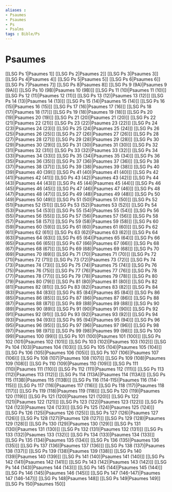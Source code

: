 ```yaml
---
aliases : 
- Psaumes
- Psaumes
- Ps
- Psalms
tags : Bible/Ps
---
```


# Psaumes

[[LSG Ps 1|Psaumes 1]]
[[LSG Ps 2|Psaumes 2]]
[[LSG Ps 3|Psaumes 3]]
[[LSG Ps 4|Psaumes 4]]
[[LSG Ps 5|Psaumes 5]]
[[LSG Ps 6|Psaumes 6]]
[[LSG Ps 7|Psaumes 7]]
[[LSG Ps 8|Psaumes 8]]
[[LSG Ps 9 (9A)|Psaumes 9 (9A)]]
[[LSG Ps 10 (9B)|Psaumes 10 (9B)]]
[[LSG Ps 11 (10)|Psaumes 11 (10)]]
[[LSG Ps 12 (11)|Psaumes 12 (11)]]
[[LSG Ps 13 (12)|Psaumes 13 (12)]]
[[LSG Ps 14 (13)|Psaumes 14 (13)]]
[[LSG Ps 15 (14)|Psaumes 15 (14)]]
[[LSG Ps 16 (15)|Psaumes 16 (15)]]
[[LSG Ps 17 (16)|Psaumes 17 (16)]]
[[LSG Ps 18 (17)|Psaumes 18 (17)]]
[[LSG Ps 19 (18)|Psaumes 19 (18)]]
[[LSG Ps 20 (19)|Psaumes 20 (19)]]
[[LSG Ps 21 (20)|Psaumes 21 (20)]]
[[LSG Ps 22 (21)|Psaumes 22 (21)]]
[[LSG Ps 23 (22)|Psaumes 23 (22)]]
[[LSG Ps 24 (23)|Psaumes 24 (23)]]
[[LSG Ps 25 (24)|Psaumes 25 (24)]]
[[LSG Ps 26 (25)|Psaumes 26 (25)]]
[[LSG Ps 27 (26)|Psaumes 27 (26)]]
[[LSG Ps 28 (27)|Psaumes 28 (27)]]
[[LSG Ps 29 (28)|Psaumes 29 (28)]]
[[LSG Ps 30 (29)|Psaumes 30 (29)]]
[[LSG Ps 31 (30)|Psaumes 31 (30)]]
[[LSG Ps 32 (31)|Psaumes 32 (31)]]
[[LSG Ps 33 (32)|Psaumes 33 (32)]]
[[LSG Ps 34 (33)|Psaumes 34 (33)]]
[[LSG Ps 35 (34)|Psaumes 35 (34)]]
[[LSG Ps 36 (35)|Psaumes 36 (35)]]
[[LSG Ps 37 (36)|Psaumes 37 (36)]]
[[LSG Ps 38 (37)|Psaumes 38 (37)]]
[[LSG Ps 39 (38)|Psaumes 39 (38)]]
[[LSG Ps 40 (39)|Psaumes 40 (39)]]
[[LSG Ps 41 (40)|Psaumes 41 (40)]]
[[LSG Ps 42 (41)|Psaumes 42 (41)]]
[[LSG Ps 43 (42)|Psaumes 43 (42)]]
[[LSG Ps 44 (43)|Psaumes 44 (43)]]
[[LSG Ps 45 (44)|Psaumes 45 (44)]]
[[LSG Ps 46 (45)|Psaumes 46 (45)]]
[[LSG Ps 47 (46)|Psaumes 47 (46)]]
[[LSG Ps 48 (47)|Psaumes 48 (47)]]
[[LSG Ps 49 (48)|Psaumes 49 (48)]]
[[LSG Ps 50 (49)|Psaumes 50 (49)]]
[[LSG Ps 51 (50)|Psaumes 51 (50)]]
[[LSG Ps 52 (51)|Psaumes 52 (51)]]
[[LSG Ps 53 (52)|Psaumes 53 (52)]]
[[LSG Ps 54 (53)|Psaumes 54 (53)]]
[[LSG Ps 55 (54)|Psaumes 55 (54)]]
[[LSG Ps 56 (55)|Psaumes 56 (55)]]
[[LSG Ps 57 (56)|Psaumes 57 (56)]]
[[LSG Ps 58 (57)|Psaumes 58 (57)]]
[[LSG Ps 59 (58)|Psaumes 59 (58)]]
[[LSG Ps 60 (59)|Psaumes 60 (59)]]
[[LSG Ps 61 (60)|Psaumes 61 (60)]]
[[LSG Ps 62 (61)|Psaumes 62 (61)]]
[[LSG Ps 63 (62)|Psaumes 63 (62)]]
[[LSG Ps 64 (63)|Psaumes 64 (63)]]
[[LSG Ps 65 (64)|Psaumes 65 (64)]]
[[LSG Ps 66 (65)|Psaumes 66 (65)]]
[[LSG Ps 67 (66)|Psaumes 67 (66)]]
[[LSG Ps 68 (67)|Psaumes 68 (67)]]
[[LSG Ps 69 (68)|Psaumes 69 (68)]]
[[LSG Ps 70 (69)|Psaumes 70 (69)]]
[[LSG Ps 71 (70)|Psaumes 71 (70)]]
[[LSG Ps 72 (71)|Psaumes 72 (71)]]
[[LSG Ps 73 (72)|Psaumes 73 (72)]]
[[LSG Ps 74 (73)|Psaumes 74 (73)]]
[[LSG Ps 75 (74)|Psaumes 75 (74)]]
[[LSG Ps 76 (75)|Psaumes 76 (75)]]
[[LSG Ps 77 (76)|Psaumes 77 (76)]]
[[LSG Ps 78 (77)|Psaumes 78 (77)]]
[[LSG Ps 79 (78)|Psaumes 79 (78)]]
[[LSG Ps 80 (79)|Psaumes 80 (79)]]
[[LSG Ps 81 (80)|Psaumes 81 (80)]]
[[LSG Ps 82 (81)|Psaumes 82 (81)]]
[[LSG Ps 83 (82)|Psaumes 83 (82)]]
[[LSG Ps 84 (83)|Psaumes 84 (83)]]
[[LSG Ps 85 (84)|Psaumes 85 (84)]]
[[LSG Ps 86 (85)|Psaumes 86 (85)]]
[[LSG Ps 87 (86)|Psaumes 87 (86)]]
[[LSG Ps 88 (87)|Psaumes 88 (87)]]
[[LSG Ps 89 (88)|Psaumes 89 (88)]]
[[LSG Ps 90 (89)|Psaumes 90 (89)]]
[[LSG Ps 91 (90)|Psaumes 91 (90)]]
[[LSG Ps 92 (91)|Psaumes 92 (91)]]
[[LSG Ps 93 (92)|Psaumes 93 (92)]]
[[LSG Ps 94 (93)|Psaumes 94 (93)]]
[[LSG Ps 95 (94)|Psaumes 95 (94)]]
[[LSG Ps 96 (95)|Psaumes 96 (95)]]
[[LSG Ps 97 (96)|Psaumes 97 (96)]]
[[LSG Ps 98 (97)|Psaumes 98 (97)]]
[[LSG Ps 99 (98)|Psaumes 99 (98)]]
[[LSG Ps 100 (99)|Psaumes 100 (99)]]
[[LSG Ps 101 (100)|Psaumes 101 (100)]]
[[LSG Ps 102 (101)|Psaumes 102 (101)]]
[[LSG Ps 103 (102)|Psaumes 103 (102)]]
[[LSG Ps 104 (103)|Psaumes 104 (103)]]
[[LSG Ps 105 (104)|Psaumes 105 (104)]]
[[LSG Ps 106 (105)|Psaumes 106 (105)]]
[[LSG Ps 107 (106)|Psaumes 107 (106)]]
[[LSG Ps 108 (107)|Psaumes 108 (107)]]
[[LSG Ps 109 (108)|Psaumes 109 (108)]]
[[LSG Ps 110 (109)|Psaumes 110 (109)]]
[[LSG Ps 111 (110)|Psaumes 111 (110)]]
[[LSG Ps 112 (111)|Psaumes 112 (111)]]
[[LSG Ps 113 (112)|Psaumes 113 (112)]]
[[LSG Ps 114 (113A)|Psaumes 114 (113A)]]
[[LSG Ps 115 (113B)|Psaumes 115 (113B)]]
[[LSG Ps 116 (114-115)|Psaumes 116 (114-115)]]
[[LSG Ps 117 (116)|Psaumes 117 (116)]]
[[LSG Ps 118 (117)|Psaumes 118 (117)]]
[[LSG Ps 119 (118)|Psaumes 119 (118)]]
[[LSG Ps 120 (119)|Psaumes 120 (119)]]
[[LSG Ps 121 (120)|Psaumes 121 (120)]]
[[LSG Ps 122 (121)|Psaumes 122 (121)]]
[[LSG Ps 123 (122)|Psaumes 123 (122)]]
[[LSG Ps 124 (123)|Psaumes 124 (123)]]
[[LSG Ps 125 (124)|Psaumes 125 (124)]]
[[LSG Ps 126 (125)|Psaumes 126 (125)]]
[[LSG Ps 127 (126)|Psaumes 127 (126)]]
[[LSG Ps 128 (127)|Psaumes 128 (127)]]
[[LSG Ps 129 (128)|Psaumes 129 (128)]]
[[LSG Ps 130 (129)|Psaumes 130 (129)]]
[[LSG Ps 131 (130)|Psaumes 131 (130)]]
[[LSG Ps 132 (131)|Psaumes 132 (131)]]
[[LSG Ps 133 (132)|Psaumes 133 (132)]]
[[LSG Ps 134 (133)|Psaumes 134 (133)]]
[[LSG Ps 135 (134)|Psaumes 135 (134)]]
[[LSG Ps 136 (135)|Psaumes 136 (135)]]
[[LSG Ps 137 (136)|Psaumes 137 (136)]]
[[LSG Ps 138 (137)|Psaumes 138 (137)]]
[[LSG Ps 139 (138)|Psaumes 139 (138)]]
[[LSG Ps 140 (139)|Psaumes 140 (139)]]
[[LSG Ps 141 (140)|Psaumes 141 (140)]]
[[LSG Ps 142 (141)|Psaumes 142 (141)]]
[[LSG Ps 143 (142)|Psaumes 143 (142)]]
[[LSG Ps 144 (143)|Psaumes 144 (143)]]
[[LSG Ps 145 (144)|Psaumes 145 (144)]]
[[LSG Ps 146 (145)|Psaumes 146 (145)]]
[[LSG Ps 147 (146-147)|Psaumes 147 (146-147)]]
[[LSG Ps 148|Psaumes 148]]
[[LSG Ps 149|Psaumes 149]]
[[LSG Ps 150|Psaumes 150]]
